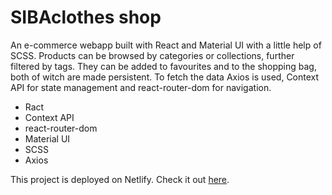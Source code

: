 # SIBAclothes shop

An e-commerce webapp built with React and Material UI with a little help of SCSS. Products can be browsed by categories or collections, further filtered by tags. They can be added to favourites and to the shopping bag, both of witch are made persistent. To fetch the data Axios is used, Context API for state management and react-router-dom for navigation. 

- Ract
- Context API
- react-router-dom
- Material UI
- SCSS
- Axios

This project is deployed on Netlify. Check it out [here](https://siba-shop.netlify.app/).

